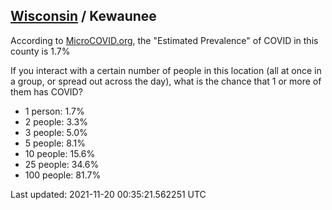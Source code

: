 
## [Wisconsin](/united-states/wisconsin) / Kewaunee

According to [MicroCOVID.org](http://microcovid.org),
the "Estimated Prevalence" of COVID in this county is 1.7%

If you interact with a certain number of people in this location
(all at once in a group, or spread out across the day), what is the chance that
1 or more of them has COVID?

- 1 person: 1.7%
- 2 people: 3.3%
- 3 people: 5.0%
- 5 people: 8.1%
- 10 people: 15.6%
- 25 people: 34.6%
- 100 people: 81.7%

Last updated: 2021-11-20 00:35:21.562251 UTC
